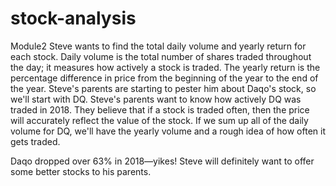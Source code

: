 # stock-analysis
Module2
Steve wants to find the total daily volume and yearly return for each stock. Daily volume is the total number of shares traded throughout the day; it measures how actively a stock is traded. The yearly return is the percentage difference in price from the beginning of the year to the end of the year. Steve's parents are starting to pester him about Daqo's stock, so we'll start with DQ.
Steve's parents want to know how actively DQ was traded in 2018. They believe that if a stock is traded often, then the price will accurately reflect the value of the stock. If we sum up all of the daily volume for DQ, we'll have the yearly volume and a rough idea of how often it gets traded.

Daqo dropped over 63% in 2018—yikes! Steve will definitely want to offer some better stocks to his parents.
